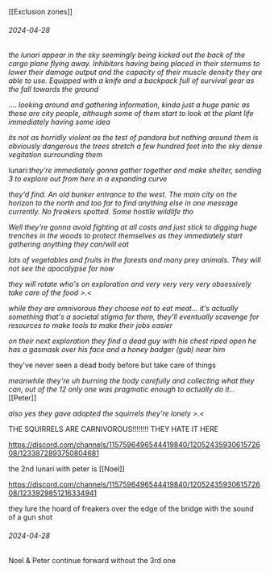 [[Exclusion zones]]
###### 2024-04-28
*the lunari appear in the sky seemingly being kicked out the back of the cargo plane flying away. Inhibitors having being placed in their sternums to lower their damage output and the capacity of their muscle density they are able to use. Equipped with a knife and a backpack full of survival gear as the fall towards the ground*

.... 
*looking around and gathering information, kinda just a huge panic as these are city people, although some of them start to look at the plant life immediately having some idea*

*its not as horridly violent as the test of pandora but nothing around them is obviously dangerous the trees stretch a few hundred feet into the sky dense vegitation surrounding them*

lunari:*they're immediately gonna gather together and make shelter, sending 3 to explore out from here in a expanding curve*

*they'd find. An old bunker entrance to the west. The main city on the horizon to the north and too far to find anything else in one message currently. No freakers spotted. Some hostile wildlife tho*

*Well they're gonna avoid fighting at all costs and just stick to digging huge trenches in the woods to protect themselves as they immediately start gathering anything they can/will eat*

*lots of vegetables and fruits in the forests and many prey animals. They will not see the apocalypse for now*

*they will rotate who's on exploration and very very very very obsessively take care of the food >⁠.⁠<*

*while they are omnivorous they choose not to eat meat...
it's actually something that's a societal stigma for them, they'll eventually scavenge for resources to make tools to make their jobs easier*

*on their next exploration they find a dead guy with his chest riped open he has a gasmask over his face and a honey badger (gub) near him*

they've never seen a dead body before but take care of things

*meanwhile they're uh burning the body carefully and collecting what they can, out of the 12 only one was pragmatic enough to actually do it...* [[Peter]]

*also yes they gave adopted the squirrels they're lonely >⁠.⁠<*

THE SQUIRRELS ARE CARNIVOROUS!!!!!!!!
THEY HATE IT HERE

https://discord.com/channels/1157596496544419840/1205243593061572608/1233872893750804681

the 2nd lunari with peter is [[Noel]]

https://discord.com/channels/1157596496544419840/1205243593061572608/1233929851216334941

they lure the hoard of freakers over the edge of the bridge with the sound of a gun shot


###### 2024-04-28

Noel & Peter continue forward without the 3rd one



